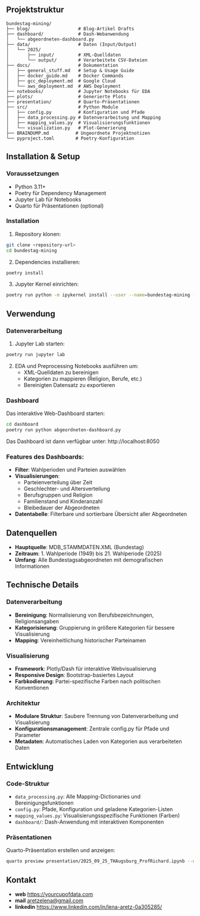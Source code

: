 ## Projektstruktur

```
bundestag-mining/
├── blog/                  # Blog-Artikel Drafts
├── dashboard/             # Dash-Webanwendung
│   └── abgeordneten-dashboard.py
├── data/                  # Daten (Input/Output)
│   └── 2025/
│       ├── input/         # XML-Quelldaten
│       └── output/        # Verarbeitete CSV-Dateien
├── docs/                  # Dokumentation
│   ├── general_stuff.md   # Setup & Usage Guide
│   ├── docker_guide.md    # Docker Commands
│   ├── gcc_deployment.md  # Google Cloud
│   └── aws_deployment.md  # AWS Deployment
├── notebooks/             # Jupyter Notebooks für EDA
├── plots/                 # Generierte Plots
├── presentation/          # Quarto-Präsentationen
├── src/                   # Python Module
│   ├── config.py          # Konfiguration und Pfade
│   ├── data_processing.py # Datenverarbeitung und Mapping
│   ├── mapping_values.py  # Visualisierungsfunktionen
│   └── visualization.py   # Plot-Generierung
├── BRAINDUMP.md          # Ungeordnete Projektnotizen
└── pyproject.toml        # Poetry-Konfiguration
```

## Installation & Setup

### Voraussetzungen
- Python 3.11+
- Poetry für Dependency Management
- Jupyter Lab für Notebooks
- Quarto für Präsentationen (optional)

### Installation

1. Repository klonen:
```bash
git clone <repository-url>
cd bundestag-mining
```

2. Dependencies installieren:
```bash
poetry install
```

3. Jupyter Kernel einrichten:
```bash
poetry run python -m ipykernel install --user --name=bundestag-mining --display-name="Bundestag Mining (Poetry)"
```

## Verwendung

### Datenverarbeitung
1. Jupyter Lab starten:
```bash
poetry run jupyter lab
```

2. EDA und Preprocessing Notebooks ausführen um:
   - XML-Quelldaten zu bereinigen
   - Kategorien zu mappieren (Religion, Berufe, etc.)
   - Bereinigten Datensatz zu exportieren

### Dashboard
Das interaktive Web-Dashboard starten:
```bash
cd dashboard
poetry run python abgeordneten-dashboard.py
```

Das Dashboard ist dann verfügbar unter: http://localhost:8050

### Features des Dashboards:
- **Filter**: Wahlperioden und Parteien auswählen
- **Visualisierungen**: 
  - Parteienverteilung über Zeit
  - Geschlechter- und Altersverteilung
  - Berufsgruppen und Religion
  - Familienstand und Kinderanzahl
  - Bleibedauer der Abgeordneten
- **Datentabelle**: Filterbare und sortierbare Übersicht aller Abgeordneten



## Datenquellen

- **Hauptquelle**: MDB_STAMMDATEN.XML (Bundestag)
- **Zeitraum**: 1. Wahlperiode (1949) bis 21. Wahlperiode (2025)
- **Umfang**: Alle Bundestagsabgeordneten mit demografischen Informationen

## Technische Details

### Datenverarbeitung
- **Bereinigung**: Normalisierung von Berufsbezeichnungen, Religionsangaben
- **Kategorisierung**: Gruppierung in größere Kategorien für bessere Visualisierung
- **Mapping**: Vereinheitlichung historischer Parteinamen

### Visualisierung
- **Framework**: Plotly/Dash für interaktive Webvisualisierung
- **Responsive Design**: Bootstrap-basiertes Layout
- **Farbkodierung**: Partei-spezifische Farben nach politischen Konventionen

### Architektur
- **Modulare Struktur**: Saubere Trennung von Datenverarbeitung und Visualisierung
- **Konfigurationsmanagement**: Zentrale config.py für Pfade und Parameter
- **Metadaten**: Automatisches Laden von Kategorien aus verarbeiteten Daten

## Entwicklung

### Code-Struktur
- `data_processing.py`: Alle Mapping-Dictionaries und Bereinigungsfunktionen
- `config.py`: Pfade, Konfiguration und geladene Kategorien-Listen  
- `mapping_values.py`: Visualisierungsspezifische Funktionen (Farben)
- `dashboard/`: Dash-Anwendung mit interaktiven Komponenten


### Präsentationen
Quarto-Präsentation erstellen und anzeigen:
```bash
quarto preview presentation/2025_09_25_THAugsburg_ProfRichard.ipynb --no-browser
```

## Kontakt

- **web** https://yourcupofdata.com
- **mail** aretzelena@gmail.com
- **linkedin** https://www.linkedin.com/in/lena-aretz-0a305285/


